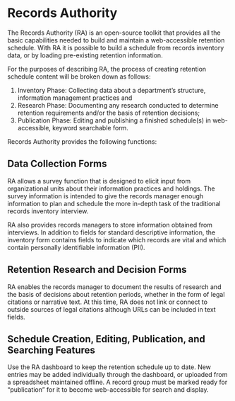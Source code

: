 # Records Authority #

The Records Authority (RA) is an open-source toolkit that provides all the basic capabilities needed to build and maintain a web-accessible retention schedule.  With RA it is possible to build a schedule from records inventory data, or by loading pre-existing retention information.



For the purposes of describing RA, the process of creating retention schedule content will be broken down as follows:

  1. Inventory Phase: Collecting data about a department’s structure, information management practices and
  1. Research Phase: Documenting any research conducted to determine retention requirements and/or the basis of retention decisions;
  1. Publication Phase: Editing and publishing a finished schedule(s) in web-accessible, keyword searchable form.



Records Authority provides the following functions:

## Data Collection Forms ##

RA allows a survey function that is designed to elicit input from organizational units about their information practices and holdings.  The survey information is intended to give the records manager enough information to plan and schedule the more in-depth task of the traditional records inventory interview.



RA also provides records managers to store information obtained from interviews.  In addition to fields for standard descriptive information, the inventory form contains fields to indicate which records are vital and which contain personally identifiable information (PII).

## Retention Research and Decision Forms ##

RA enables the records manager to document the results of research and the basis of decisions about retention periods, whether in the form of legal citations or narrative text.  At this time, RA does not link or connect to outside sources of legal citations although URLs can be included in text fields.

## Schedule Creation, Editing, Publication, and Searching Features ##

Use the RA dashboard to keep the retention schedule up to date. New entries may be added individually through the dashboard, or uploaded from a spreadsheet maintained offline.  A record group must be marked ready for “publication” for it to become web-accessible for search and display.